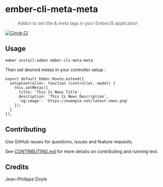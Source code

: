 # ember-cli-meta-meta

> Addon to set title & meta tags in your EmberJS application

[![Circle CI](https://circleci.com/gh/didacte/ember-cli-meta-meta/tree/master.svg?style=svg)](https://circleci.com/gh/didacte/ember-cli-meta-meta/tree/master)

## Usage

    ember install:addon ember-cli-meta-meta

Then set desired metas in your controller setup :

    export default Ember.Route.extend({
      setupController: function (controller, model) {
        this.setMetas({
          title: 'This Is News Title',
          description: 'This Is News Description',
          'og:image': 'https://exemple.net/latest-news.png'
        });
      }
    });

## Contributing

Use GitHub issues for questions, issues and feature requests.

See [CONTRIBUTING.md](CONTRIBUTING.md) for more details on contributing and running test.

## Credits

Jean-Philippe Doyle
